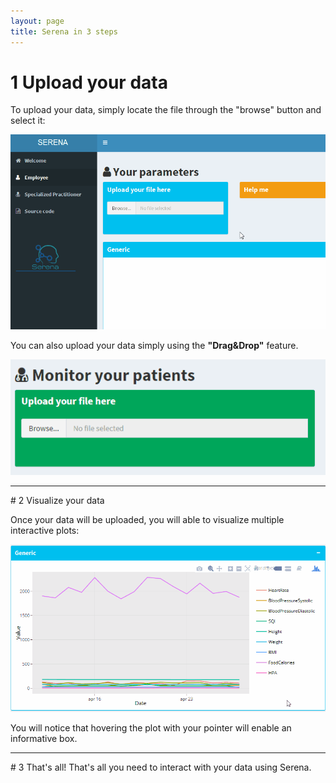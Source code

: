 ```yaml
---
layout: page
title: Serena in 3 steps
---
```



# 1 Upload your data

To upload your data, simply locate the file through the "browse" button and select it:

<img src="choosefile.gif">

You can also upload your data simply using the **"Drag&Drop"** feature.



<img src="upload.gif">

<hr>
# 2 Visualize your data

Once your data will be uploaded, you will able to visualize multiple interactive plots:

<img src="interact.gif">

You will notice that hovering the plot with your pointer will enable an informative box.
<hr>
# 3 That's all!
That's all you need to interact with your data using Serena.
